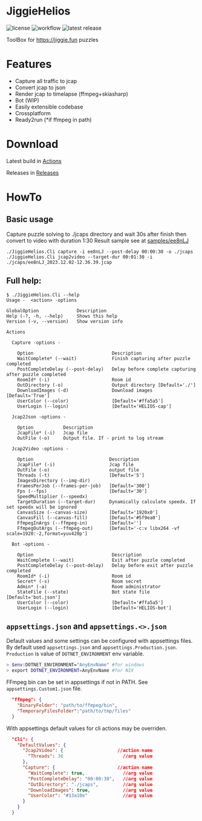 # JiggieHelios
![license](https://img.shields.io/github/license/mixa3607/JiggieHelios?style=flat-square)
![workflow](https://img.shields.io/github/actions/workflow/status/mixa3607/JiggieHelios/push.yml?style=flat-square)
![latest release](https://img.shields.io/github/v/release/mixa3607/JiggieHelios?style=flat-square)

ToolBox for https://jiggie.fun puzzles

# Features
- Capture all traffic to jcap
- Convert jcap to json
- Render jcap to timelapse (ffmpeg+skiasharp)
- Bot (WIP)
- Easily extensible codebase
- Crossplatform
- Ready2run (*if ffmpeg in path)

# Download
Latest build in [Actions](../../actions)

Releases in [Releases](../../releases)

# HowTo
## Basic usage
Capture puzzle solving to ./jcaps directory and wait 30s after finish then convert to video with duration 1:30
Result sample see at [samples/ee8nLJ](samples/ee8nLJ) 
```
./JiggieHelios.Cli capture -i ee8nLJ --post-delay 00:00:30 -o ./jcaps
./JiggieHelios.Cli jcap2video --target-dur 00:01:30 -i ./jcaps/ee8nLJ_2023.12.02-12.36.39.jcap
```

## Full help:
```console
$ ./JiggieHelios.Cli --help
Usage -  <action> -options

GlobalOption              Description
Help (-?, -h, --help)     Shows this help
Version (-v, --version)   Show version info

Actions

  Capture -options -

    Option                             Description
    WaitComplete* (--wait)             Finish capturing after puzzle completed
    PostCompleteDelay (--post-delay)   Delay before complete capturing after puzzle completed
    RoomId* (-i)                       Room id
    OutDirectory (-o)                  Output directory [Default='./']
    DownloadImages (-d)                Download images [Default='True']
    UserColor (--color)                [Default='#ffa5a5']
    UserLogin (--login)                [Default='HELIOS-cap']

  Jcap2Json -options -

    Option           Description
    JcapFile* (-i)   Jcap file
    OutFile (-o)     Output file. If - print to log stream

  Jcap2Video -options -

    Option                            Description
    JcapFile* (-i)                    Jcap file
    OutFile (-o)                      output file
    Threads (-t)                      [Default='5']
    ImagesDirectory (--img-dir)
    FramesPerJob (--frames-per-job)   [Default='300']
    Fps (--fps)                       [Default='30']
    SpeedMultiplier (--speedx)
    TargetDuration (--target-dur)     Dynamically calculate speedx. If set speedx will be ignored
    CanvasSize (--canvas-size)        [Default='1920x0']
    CanvasFill (--canvas-fill)        [Default='#5f9ea0']
    FfmpegInArgs (--ffmpeg-in)        [Default='']
    FfmpegOutArgs (--ffmpeg-out)      [Default='-c:v libx264 -vf scale=1920:-2,format=yuv420p']

  Bot -options -

    Option                             Description
    WaitComplete (--wait)              Exit after puzzle completed
    PostCompleteDelay (--post-delay)   Delay before exit after puzzle completed
    RoomId* (-i)                       Room id
    Secret* (-s)                       Room secret
    Admin* (-a)                        Room administrator
    StateFile (--state)                Bot state file [Default='bot.json']
    UserColor (--color)                [Default='#ffa5a5']
    UserLogin (--login)                [Default='HELIOS-bot']
```

## `appsettings.json` and `appsettings.<>.json`
Default values and some settings can be configured with appsettings files. By default used `appsettings.json` and `appsettings.Production.json`. `Production` is value of `DOTNET_ENVIRONMENT` env variable. 
```sh
> $env:DOTNET_ENVIRONMENT="AnyEnvName" #for windows
> export DOTNET_ENVIRONMENT=AnyEnvName #for NIX
```

FFmpeg bin can be set in appsettings if not in PATH. See `appsettings.Custom1.json` file.
```json
  "ffmpeg": {
    "BinaryFolder": "path/to/ffmpeg/bin",
    "TemporaryFilesFolder":"path/to/tmp/files"
  }
```

With appsettings default values for cli actions may be overriden.
```json
  "Cli": {
    "DefaultValues": {
      "Jcap2Video": {                    //action name
        "Threads": 36                      //arg value
      },
      "Capture": {                       //action name
        "WaitComplete": true,              //arg value
        "PostCompleteDelay": "00:00:30",   //arg value
        "OutDirectory": "./jcaps",         //arg value
        "DownloadImages": true,            //arg value
        "UserColor": "#13a10e"             //arg value
      }
    }
  }
```